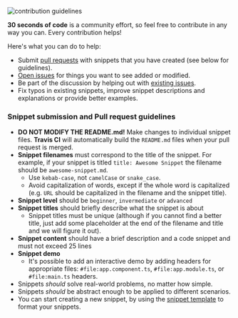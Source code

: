 ![contribution guidelines](https://i.imgur.com/FaNNcVH.png)

**30 seconds of code** is a community effort, so feel free to contribute in any way you can. Every contribution helps!

Here's what you can do to help:

- Submit [pull requests](https://github.com/nycJSorg/30-seconds-of-angular/pulls) with snippets that you have created (see below for guidelines).
- [Open issues](https://github.com/nycJSorg/30-seconds-of-angular/issues/new) for things you want to see added or modified.
- Be part of the discussion by helping out with [existing issues](https://github.com/nycJSorg/30-seconds-of-angular/issues).
- Fix typos in existing snippets, improve snippet descriptions and explanations or provide better examples.

### Snippet submission and Pull request guidelines

- **DO NOT MODIFY THE README.md!** Make changes to individual snippet files. **Travis CI** will automatically build the `README.md` files when your pull request is merged.
- **Snippet filenames** must correspond to the title of the snippet. For example, if your snippet is titled `title: Awesome Snippet` the filename should be `awesome-snippet.md`.
  - Use `kebab-case`, not `camelCase` or `snake_case`.
  - Avoid capitalization of words, except if the whole word is capitalized (e.g. `URL` should be capitalized in the filename and the snippet title).
- **Snippet level** should be `beginner`, `invermediate` or `advanced`
- **Snippet titles** should briefly describe what the snippet is about
  - Snippet titles must be unique (although if you cannot find a better title, just add some placeholder at the end of the filename and title and we will figure it out).
- **Snippet content** should have a brief description and a code snippet and must not exceed 25 lines
- **Snippet demo** 
  - It's possible to add an interactive demo by adding headers for appropriate files: `#file:app.component.ts`, `#file:app.module.ts`, or `#file:main.ts` headers.   
- Snippets *should* solve real-world problems, no matter how simple.
- Snippets *should* be abstract enough to be applied to different scenarios.
- You can start creating a new snippet, by using the [snippet template](snippet-template.md) to format your snippets.
 
